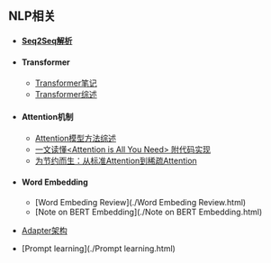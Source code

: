 ## NLP相关

- #### [Seq2Seq解析](https://jacklv999.github.io/mytest/读书笔记/ML&DL/NLP/seq2seq解析.html) 

- #### Transformer

    - [Transformer笔记](https://jacklv999.github.io/mytest/读书笔记/ML&DL/NLP/Transformer笔记.html) 
    - [Transformer综述](./Transformer综述.html) 

- #### Attention机制
    - [Attention模型方法综述](https://mp.weixin.qq.com/s/sAYOXEjAdA91x3nliHNX8w) 
    - [一文读懂\<Attention is All You Need\> 附代码实现](https://mp.weixin.qq.com/s?__biz=MzIwMTc4ODE0Mw==&mid=2247486960&idx=1&sn=1b4b9d7ec7a9f40fa8a9df6b6f53bbfb&chksm=96e9d270a19e5b668875392da1d1aaa28ffd0af17d44f7ee81c2754c78cc35edf2e35be2c6a1&scene=21#wechat_redirect) 
    - [为节约而生：从标准Attention到稀疏Attention](https://mp.weixin.qq.com/s?__biz=MzIwMTc4ODE0Mw==&mid=2247498604&idx=1&sn=178bcb8827162a58a04d4ac131d03408&scene=0&ascene=37&devicetype=android-28&version=27000735&nettype=3gnet&abtest_cookie=BAABAAoACwASABMABAAjlx4AVpkeAM6ZHgD4mR4AAAA%3D&lang=zh_CN&pass_ticket=%2B33ttL5hp59cfjtaAq5o6kaSKL0Ty58q7M7hO1m7xKP6wvkQulpxPc0ZKIzza%2B6e&wx_header=1) 
    
- #### Word Embedding

    - [Word Embeding Review](./Word Embeding Review.html) 
    - [Note on BERT Embedding](./Note on BERT Embedding.html) 
    
- [Adapter架构](./Adapter架构.html) 

- [Prompt learning](./Prompt learning.html) 

